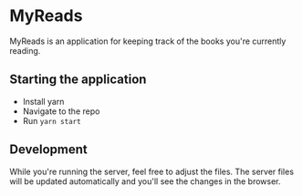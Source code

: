 # MyReads

MyReads is an application for keeping track of the books you're currently reading.

## Starting the application

* Install yarn
* Navigate to the repo
* Run `yarn start`

## Development

While you're running the server, feel free to adjust the files. The server files will be updated automatically and you'll see the changes in the browser.
